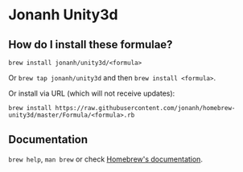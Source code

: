 # Jonanh Unity3d

## How do I install these formulae?
`brew install jonanh/unity3d/<formula>`

Or `brew tap jonanh/unity3d` and then `brew install <formula>`.

Or install via URL (which will not receive updates):

```
brew install https://raw.githubusercontent.com/jonanh/homebrew-unity3d/master/Formula/<formula>.rb
```

## Documentation
`brew help`, `man brew` or check [Homebrew's documentation](https://docs.brew.sh).
